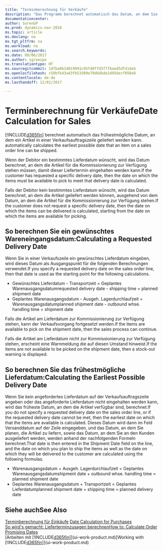 ```yaml
---
title: "Terminberechnung für Verkäufe"
description: "Das Programm berechnet automatisch das Datum, an dem Sie einen Artikel bestellen müssen, damit er zu einem bestimmten Datum im Lagerbestand vorhanden ist. Dies ist das Datum, an dem Sie erwarten können, dass Artikel, die an einem bestimmten Datum bestellt wurden, zur Kommissionierung verfügbar sind."
documentationcenter: 
author: SorenGP
ms.prod: dynamics-nav-2018
ms.topic: article
ms.devlang: na
ms.tgt_pltfrm: na
ms.workload: na
ms.search.keywords: 
ms.date: 09/06/2017
ms.author: sgroespe
ms.translationtype: HT
ms.sourcegitcommit: 1dfba8b14019991c95f40ffd5f7fbaed5df414eb
ms.openlocfilehash: c59bfb43a43fb53309e79d6dbde1d95decf050e8
ms.contentlocale: de-de
ms.lasthandoff: 12/01/2017

---
```

# <a name="date-calculation-for-sales"></a><span data-ttu-id="469d9-104">Terminberechnung für Verkäufe</span><span class="sxs-lookup"><span data-stu-id="469d9-104">Date Calculation for Sales</span></span>
[!INCLUDE[d365fin](includes/d365fin_md.md)]<span data-ttu-id="469d9-105"> berechnet automatisch das frühestmögliche Datum, an dem ein Artikel in einer Verkaufsauftragszeile geliefert werden kann.</span><span class="sxs-lookup"><span data-stu-id="469d9-105"> automatically calculates the earliest possible date that an item on a sales order line can be shipped.</span></span>

<span data-ttu-id="469d9-106">Wenn der Debitor ein bestimmtes Lieferdatum wünscht, wird das Datum berechnet, an dem die Artikel für die Kommissionierung zur Verfügung stehen müssen, damit dieser Liefertermin eingehalten werden kann.</span><span class="sxs-lookup"><span data-stu-id="469d9-106">If the customer has requested a specific delivery date, then the date on which the items must be available to pick to meet that delivery date is calculated.</span></span>

<span data-ttu-id="469d9-107">Falls der Debitor kein bestimmtes Lieferdatum wünscht, wird das Datum berechnet, an dem die Artikel geliefert werden können, ausgehend von dem Datum, an dem die Artikel für die Kommissionierung zur Verfügung stehen.</span><span class="sxs-lookup"><span data-stu-id="469d9-107">If the customer does not request a specific delivery date, then the date on which the items can be delivered is calculated, starting from the date on which the items are available for picking.</span></span>

## <a name="calculating-a-requested-delivery-date"></a><span data-ttu-id="469d9-108">So berechnen Sie ein gewünschtes Wareneingangsdatum:</span><span class="sxs-lookup"><span data-stu-id="469d9-108">Calculating a Requested Delivery Date</span></span>
<span data-ttu-id="469d9-109">Wenn Sie in einer Verkaufszeile ein gewünschtes Lieferdatum eingeben, wird dieses Datum als Ausgangspunkt für die folgenden Berechnungen verwendet.</span><span class="sxs-lookup"><span data-stu-id="469d9-109">If you specify a requested delivery date on the sales order line, then that date is used as the starting point for the following calculations.</span></span>

- <span data-ttu-id="469d9-110">Gewünschtes Lieferdatum - Transportzeit = Geplantes Warenausgangsdatum</span><span class="sxs-lookup"><span data-stu-id="469d9-110">requested delivery date - shipping time = planned shipment date</span></span>
- <span data-ttu-id="469d9-111">Geplantes Warenausgangsdatum - Ausgeh. Lagerdurchlaufzeit = Warenausgangsdatum</span><span class="sxs-lookup"><span data-stu-id="469d9-111">planned shipment date - outbound whse. handling time = shipment date</span></span>

<span data-ttu-id="469d9-112">Falls die Artikel am Lieferdatum zur Kommissionierung zur Verfügung stehen, kann der Verkaufsvorgang fortgesetzt werden.</span><span class="sxs-lookup"><span data-stu-id="469d9-112">If the items are available to pick on the shipment date, then the sales process can continue.</span></span>

<span data-ttu-id="469d9-113">Falls die Artikel am Lieferdatum nicht zur Kommissionierung zur Verfügung stehen, erscheint eine Warnmeldung die auf diesen Umstand hinweist.</span><span class="sxs-lookup"><span data-stu-id="469d9-113">If the items are not available to be picked on the shipment date, then a stock-out warning is displayed.</span></span>

## <a name="calculating-the-earliest-possible-delivery-date"></a><span data-ttu-id="469d9-114">So berechnen Sie das frühestmögliche Lieferdatum:</span><span class="sxs-lookup"><span data-stu-id="469d9-114">Calculating the Earliest Possible Delivery Date</span></span>
<span data-ttu-id="469d9-115">Wenn Sie kein angefordertes Lieferdatum auf der Verkaufsauftragszeile angeben oder das angeforderte Lieferdatum nicht eingehalten werden kann, wird das früheste Datum, an dem die Artikel verfügbar sind, berechnet.</span><span class="sxs-lookup"><span data-stu-id="469d9-115">If you do not specify a requested delivery date on the sales order line, or if the requested delivery date cannot be met, then the earliest date on which that the items are available is calculated.</span></span> <span data-ttu-id="469d9-116">Dieses Datum wird dann im Feld Versanddatum auf der Zeile eingegeben, und das Datum, an dem Sie planen, die Artikel zu liefern, sowie das Datum, an dem Sie an den Kunden ausgeliefert werden, werden anhand der nachfolgenden Formeln berechnet.</span><span class="sxs-lookup"><span data-stu-id="469d9-116">That date is then entered in the Shipment Date field on the line, and the date on which you plan to ship the items as well as the date on which they will be delivered to the customer are calculated using the following formulas.</span></span>

- <span data-ttu-id="469d9-117">Warenausgangsdatum + Ausgeh. Lagerdurchlaufzeit = Geplantes Warenausgangsdatum</span><span class="sxs-lookup"><span data-stu-id="469d9-117">shipment date + outbound whse. handling time = planned shipment date</span></span>
- <span data-ttu-id="469d9-118">Geplantes Warenausgangsdatum + Transportzeit = Geplantes Lieferdatum</span><span class="sxs-lookup"><span data-stu-id="469d9-118">planned shipment date + shipping time = planned delivery date</span></span>


## <a name="see-also"></a><span data-ttu-id="469d9-119">Siehe auch</span><span class="sxs-lookup"><span data-stu-id="469d9-119">See Also</span></span>  
 <span data-ttu-id="469d9-120">[Terminberechnung für Einkäufe](purchasing-date-calculation-for-purchases.md) </span><span class="sxs-lookup"><span data-stu-id="469d9-120">[Date Calculation for Purchases](purchasing-date-calculation-for-purchases.md) </span></span>  
 [<span data-ttu-id="469d9-121">So wird's gemacht: Lieferterminzusagen berechnen</span><span class="sxs-lookup"><span data-stu-id="469d9-121">How to: Calculate Order Promising Dates</span></span>](sales-how-to-calculate-order-promising-dates.md)  
 <span data-ttu-id="469d9-122">[Arbeiten mit [!INCLUDE[d365fin](includes/d365fin_md.md)]](ui-work-product.md)</span><span class="sxs-lookup"><span data-stu-id="469d9-122">[Working with [!INCLUDE[d365fin](includes/d365fin_md.md)]](ui-work-product.md)</span></span>

